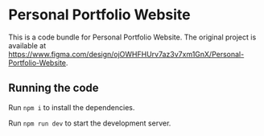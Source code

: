 
  # Personal Portfolio Website

  This is a code bundle for Personal Portfolio Website. The original project is available at https://www.figma.com/design/ojOWHFHUrv7az3v7xm1GnX/Personal-Portfolio-Website.

  ## Running the code

  Run `npm i` to install the dependencies.

  Run `npm run dev` to start the development server.
  